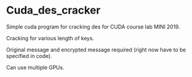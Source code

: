 # Cuda_des_cracker
Simple cuda program for cracking des for CUDA course lab MINI 2019.

Cracking for various length of keys.

Original message and encrypted message required (right now have to be specified in code). 

Can use multiple GPUs.
